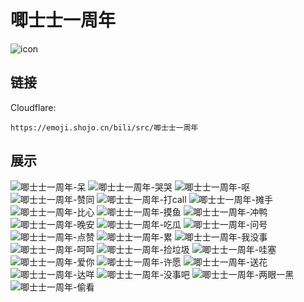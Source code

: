 # 唧士士一周年
![icon](https://emoji.shojo.cn/bili/src/唧士士一周年/icon.png)
## 链接
Cloudflare:
```
https://emoji.shojo.cn/bili/src/唧士士一周年
```
## 展示
![唧士士一周年-呆](https://emoji.shojo.cn/bili/src/唧士士一周年/唧士士一周年-呆.png)
![唧士士一周年-哭哭](https://emoji.shojo.cn/bili/src/唧士士一周年/唧士士一周年-哭哭.png)
![唧士士一周年-呕](https://emoji.shojo.cn/bili/src/唧士士一周年/唧士士一周年-呕.png)
![唧士士一周年-赞同](https://emoji.shojo.cn/bili/src/唧士士一周年/唧士士一周年-赞同.png)
![唧士士一周年-打call](https://emoji.shojo.cn/bili/src/唧士士一周年/唧士士一周年-打call.png)
![唧士士一周年-摊手](https://emoji.shojo.cn/bili/src/唧士士一周年/唧士士一周年-摊手.png)
![唧士士一周年-比心](https://emoji.shojo.cn/bili/src/唧士士一周年/唧士士一周年-比心.png)
![唧士士一周年-摸鱼](https://emoji.shojo.cn/bili/src/唧士士一周年/唧士士一周年-摸鱼.png)
![唧士士一周年-冲鸭](https://emoji.shojo.cn/bili/src/唧士士一周年/唧士士一周年-冲鸭.png)
![唧士士一周年-晚安](https://emoji.shojo.cn/bili/src/唧士士一周年/唧士士一周年-晚安.png)
![唧士士一周年-吃瓜](https://emoji.shojo.cn/bili/src/唧士士一周年/唧士士一周年-吃瓜.png)
![唧士士一周年-问号](https://emoji.shojo.cn/bili/src/唧士士一周年/唧士士一周年-问号.png)
![唧士士一周年-点赞](https://emoji.shojo.cn/bili/src/唧士士一周年/唧士士一周年-点赞.png)
![唧士士一周年-累](https://emoji.shojo.cn/bili/src/唧士士一周年/唧士士一周年-累.png)
![唧士士一周年-我没事](https://emoji.shojo.cn/bili/src/唧士士一周年/唧士士一周年-我没事.png)
![唧士士一周年-呵呵](https://emoji.shojo.cn/bili/src/唧士士一周年/唧士士一周年-呵呵.png)
![唧士士一周年-捡垃圾](https://emoji.shojo.cn/bili/src/唧士士一周年/唧士士一周年-捡垃圾.png)
![唧士士一周年-哇塞](https://emoji.shojo.cn/bili/src/唧士士一周年/唧士士一周年-哇塞.png)
![唧士士一周年-爱你](https://emoji.shojo.cn/bili/src/唧士士一周年/唧士士一周年-爱你.png)
![唧士士一周年-许愿](https://emoji.shojo.cn/bili/src/唧士士一周年/唧士士一周年-许愿.png)
![唧士士一周年-送花](https://emoji.shojo.cn/bili/src/唧士士一周年/唧士士一周年-送花.png)
![唧士士一周年-达咩](https://emoji.shojo.cn/bili/src/唧士士一周年/唧士士一周年-达咩.png)
![唧士士一周年-没事吧](https://emoji.shojo.cn/bili/src/唧士士一周年/唧士士一周年-没事吧.png)
![唧士士一周年-两眼一黑](https://emoji.shojo.cn/bili/src/唧士士一周年/唧士士一周年-两眼一黑.png)
![唧士士一周年-偷看](https://emoji.shojo.cn/bili/src/唧士士一周年/唧士士一周年-偷看.png)
